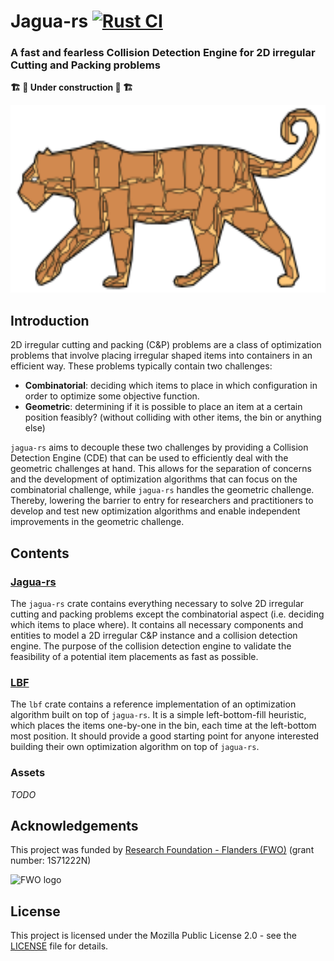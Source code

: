 # Jagua-rs [![Rust CI](https://github.com/JeroenGar/jagua-rs/actions/workflows/rust.yml/badge.svg?branch=main)](https://github.com/JeroenGar/jagua-rs/actions/workflows/rust.yml)
### A fast and fearless Collision Detection Engine for 2D irregular Cutting and Packing problems

**🏗️ 🚧 Under construction 🚧 🏗️**

<img src="assets/jaguars_logo.svg" width="100%" height="300px" alt="jagua-rs logo">

## Introduction
2D irregular cutting and packing (C&P) problems are a class of optimization problems that involve placing irregular shaped items into containers in an efficient way.
These problems typically contain two challenges:
 * **Combinatorial**: deciding which items to place in which configuration in order to optimize some objective function.
 * **Geometric**: determining if it is possible to place an item at a certain position feasibly? (without colliding with other items, the bin or anything else)

`jagua-rs` aims to decouple these two challenges by providing a Collision Detection Engine (CDE) that can be used to efficiently deal with the geometric challenges at hand.
This allows for the separation of concerns and the development of optimization algorithms that can focus on the combinatorial challenge, while `jagua-rs` handles the geometric challenge.
Thereby, lowering the barrier to entry for researchers and practitioners to develop and test new optimization algorithms and enable independent improvements in the geometric challenge.

## Contents

### [Jagua-rs](jagua-rs)
The `jagua-rs` crate contains everything necessary to solve 2D irregular cutting and packing problems except the combinatorial aspect (i.e. deciding which items to place where). It contains all necessary components and entities to model a 2D irregular C&P instance and a collision detection engine.
The purpose of the collision detection engine to validate the feasibility of a potential item placements as fast as possible.

### [LBF](lbf)
The `lbf` crate contains a reference implementation of an optimization algorithm built on top of `jagua-rs`.
It is a simple left-bottom-fill heuristic, which places the items one-by-one in the bin, each time at the left-bottom most position.
It should provide a good starting point for anyone interested building their own optimization algorithm on top of `jagua-rs`.

### Assets

*TODO*

## Acknowledgements

This project was funded by [Research Foundation - Flanders (FWO)](https://www.fwo.be/en/) (grant number: 1S71222N)

<img src="https://upload.wikimedia.org/wikipedia/commons/f/fc/Fonds_Wetenschappelijk_Onderzoek_logo.svg" width="100px" alt="FWO logo">

## License

This project is licensed under the Mozilla Public License 2.0 - see the [LICENSE](LICENSE) file for details.
